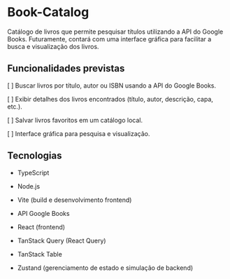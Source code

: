 # Book-Catalog

Catálogo de livros que permite pesquisar títulos utilizando a API do Google Books. Futuramente, contará com uma interface gráfica para facilitar a busca e visualização dos livros.

## Funcionalidades previstas

[ ] Buscar livros por título, autor ou ISBN usando a API do Google Books.

[ ] Exibir detalhes dos livros encontrados (título, autor, descrição, capa, etc.).

[ ] Salvar livros favoritos em um catálogo local.

[ ] Interface gráfica para pesquisa e visualização.

## Tecnologias

* TypeScript

* Node.js

* Vite (build e desenvolvimento frontend)

* API Google Books

* React (frontend)

* TanStack Query (React Query)

* TanStack Table

* Zustand (gerenciamento de estado e simulação de backend)
